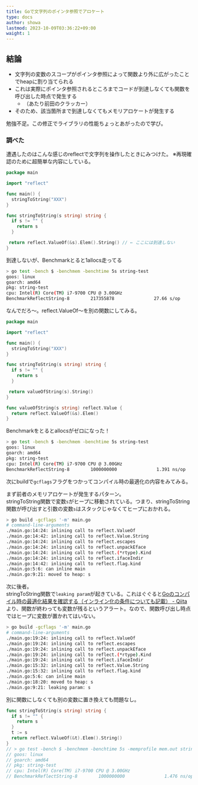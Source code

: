 ```yaml
---
title: Goで文字列のポインタ参照でアロケート
type: docs
author: showa
lastmod: 2023-10-09T03:36:22+09:00
waight: 1
---
```


## 結論

- 文字列の変数のスコープがポインタ参照によって関数より外に広がったことでheapに割り当てられる
- これは実際にポインタ参照されるところまでコードが到達しなくても関数を呼び出した時点で発生する
  - （あたり前田のクラッカー）
- そのため、該当箇所まで到達しなくてもメモリアロケートが発生する

勉強不足。この修正でライブラリの性能ちょっとあがったので学び。

### 調べた

遭遇したのはこんな感じのreflectで文字列を操作したときにみつけた。
※再現確認のために超簡単な内容にしている。

```go:main.go
package main

import "reflect"

func main() {
  stringToString("XXX")
}

func stringToString(s string) string {
  if s != "" {
    return s
  }

 return reflect.ValueOf(&s).Elem().String() // ← ここには到達しない
}
```

到達しないが、Benchmarkとると1allocs走ってる

```bash
> go test -bench $ -benchmem -benchtime 5s string-test
goos: linux
goarch: amd64
pkg: string-test
cpu: Intel(R) Core(TM) i7-9700 CPU @ 3.00GHz
BenchmarkReflectString-8        217355878               27.66 s/op           16 B/op          1 allocs/op
```

なんでだろ～。reflect.ValueOf～を別の関数にしてみる。

```go:main.go
package main

import "reflect"

func main() {
  stringToString("XXX")
}

func stringToString(s string) string {
  if s != "" {
    return s
  }

 return valueOfString(s).String()
}

func valueOfString(s string) reflect.Value {
  return reflect.ValueOf(&s).Elem()
}
```

Benchmarkをとるとallocsがゼロになった！  

```bash
> go test -bench $ -benchmem -benchtime 5s string-test
goos: linux
goarch: amd64
pkg: string-test
cpu: Intel(R) Core(TM) i7-9700 CPU @ 3.00GHz
BenchmarkReflectString-8        1000000000               1.391 ns/op           0 B/op          0 allocs/op
```

次にbuildで`gcflags`フラグをつかってコンパイル時の最適化の内容をみてみる。  

まず前者のメモリアロケートが発生するパターン。  
stringToString関数で変数`s`がヒープに移動されている。つまり、stringToString関数が呼び出すと引数の変数`s`はスタックじゃなくてヒープにおかれる。  

```bash
> go build -gcflags '-m' main.go
# command-line-arguments
./main.go:14:24: inlining call to reflect.ValueOf
./main.go:14:42: inlining call to reflect.Value.String
./main.go:14:24: inlining call to reflect.escapes
./main.go:14:24: inlining call to reflect.unpackEface
./main.go:14:24: inlining call to reflect.(*rtype).Kind
./main.go:14:24: inlining call to reflect.ifaceIndir
./main.go:14:42: inlining call to reflect.flag.kind
./main.go:5:6: can inline main
./main.go:9:21: moved to heap: s
```

次に後者。  
stringToString関数で`leaking param`が起きている。これはぐぐると[Goのコンパイル時の最適化結果を確認する（インライン化の条件についても記載） - Qiita](https://qiita.com/ryskiwt/items/574a07c6235735afa5d7#leaking-param)より、関数が終わっても変数が残るというアラート。なので、関数呼び出し時点ではヒープに変数が置かれてはいない。  

```bash
> go build -gcflags '-m' main.go
# command-line-arguments
./main.go:19:24: inlining call to reflect.ValueOf
./main.go:19:24: inlining call to reflect.escapes
./main.go:19:24: inlining call to reflect.unpackEface
./main.go:19:24: inlining call to reflect.(*rtype).Kind
./main.go:19:24: inlining call to reflect.ifaceIndir
./main.go:15:32: inlining call to reflect.Value.String
./main.go:15:32: inlining call to reflect.flag.kind
./main.go:5:6: can inline main
./main.go:18:20: moved to heap: s
./main.go:9:21: leaking param: s
```

別に関数にしなくても別の変数に置き換えても問題なし。

```go:main.go
func stringToString(s string) string {
  if s != "" {
    return s
  }
  t := s
  return reflect.ValueOf(&t).Elem().String()
}
// > go test -bench $ -benchmem -benchtime 5s -memprofile mem.out string-test
// goos: linux
// goarch: amd64
// pkg: string-test
// cpu: Intel(R) Core(TM) i7-9700 CPU @ 3.00GHz
// BenchmarkReflectString-8        1000000000               1.476 ns/op           0 B/op          0 allocs/op
```
